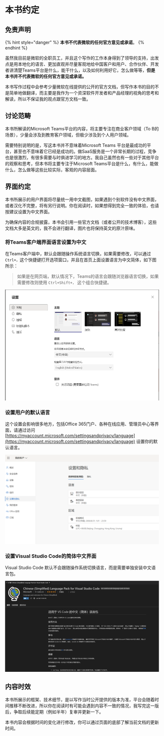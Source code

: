 # 本书约定

## 免责声明

{% hint style="danger" %}
**本书不代表微软的任何官方意见或承诺**。
{% endhint %}

虽然我目前是微软的全职员工，并且这个写作的工作本身得到了领导的支持，出发点是用本地化的语言、更加直观并尽量客观地给中国客户和用户、合作伙伴、开发者讲清楚Teams平台是什么，能干什么，以及如何利用好它，怎么做等等，**但是本书并不代表微软的任何官方意见或承诺。**

本书写作过程中会参考少量微软在线提供的公开的官方文档，但写作本书的目的不是简单地做翻译，而主要是我作为一个资深软件开发者和产品经理的视角的思考和解读，所以不保证我的观点跟官方文档一致。

## 讨论范畴

本书所解读的Microsoft Teams平台的内容，将主要专注在商业客户领域（To B的场景），少量会涉及到教育客户领域，但极少涉及到个人用户领域。

需要特别说明的是，写这本书并不意味着Microsoft Teams 平台是最成功的平台，甚至也不意味着它已经是成功的。做SaaS服务是一个非常长期的过程，竞争也是很激烈，有很多需要与时俱进学习的地方。我自己虽然也有一些对于其他平台的观察和思考，但本书将主要专注于Microsoft Teams平台是什么，有什么，能做什么，怎么做等这些比较实际，客观的内容层面。

## 界面约定

本书所展示的用户界面将尽量统一用中文截图，如果遇到个别软件没有中文界面，或者汉化不完整，将有另行说明。你在阅读时，如果想得到完全一致的体验，也请按建议设置为中文界面。

为确保内容的合规披露，本书会引用一些官方文档（或者公开的技术博客），这些文档大多是英文的，我不会进行翻译，图片也将保持英文的原汁原味。

### 将Teams客户端界面语言设置为中文

在Teams客户端中，默认会跟随操作系统语言切换，如果需要修改，可以通过`Ctrl+，`这个快捷键打开选项窗口，并且在首页上面设置语言为中文简体，如下图所示：

> 如果是在网页端，默认情况下，Teams的语言会跟随浏览器语言切换，如果需要修改则使用 `Ctrl+Shift+，` 这个组合快捷键。

![](../.gitbook/assets/image%20%2812%29.png)

### 设置用户的默认语言

这个设置会影响很多地方，包括Office 365门户、各种在线应用、管理员中心等界面，请通过访问 [https://myaccount.microsoft.com/settingsandprivacy/language](https://myaccount.microsoft.com/settingsandprivacy/language) 设置你的默认语言。

![](../.gitbook/assets/image%20%281%29.png)

### 设置Visual Studio Code的简体中文界面

Visual Studio Code 默认不会跟随操作系统切换语言，而是需要单独安装中文语言包。

![](../.gitbook/assets/image%20%287%29.png)

## 内容时效

本书所展示的框架、技术细节，是以写作当时公开提供的版本为准，平台会随着时间推移不断改进，所以你在阅读时有可能会遇到内容不一致的情况，我写完这一版后，争取后续能定期（例如半年）复审并更新一下。

本书内容会根据时间的变化进行修改，你可以通过页面的底部了解当前文档的更新时间。





